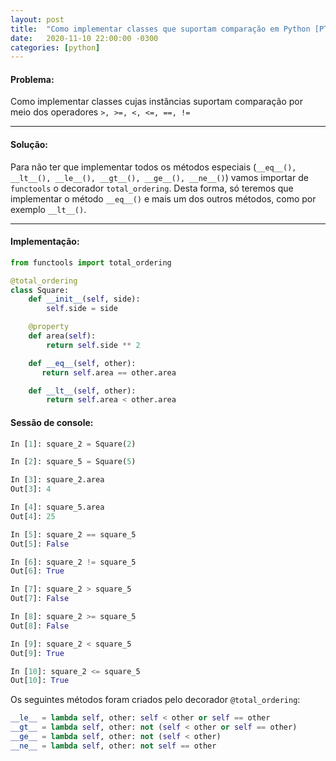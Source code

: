 ```yaml
---
layout: post
title:  "Como implementar classes que suportam comparação em Python [PT]"
date:   2020-11-10 22:00:00 -0300
categories: [python]
---
```


#### Problema:
Como implementar classes cujas instâncias suportam comparação por meio dos operadores ```>, >=, <, <=, ==, !=```

----------------

#### Solução:
Para não ter que implementar todos os métodos especiais (```__eq__(), __lt__(), __le__(), __gt__(), __ge__(), __ne__()```) vamos importar de ```functools``` o decorador ```total_ordering```. 
Desta forma, só teremos que implementar o método ```__eq__()``` e mais um dos outros métodos, como por exemplo ```__lt__()```.

----------------

#### Implementação:
```python
from functools import total_ordering

@total_ordering
class Square:
    def __init__(self, side):
        self.side = side

    @property
    def area(self):
        return self.side ** 2

    def __eq__(self, other):
       return self.area == other.area

    def __lt__(self, other):
        return self.area < other.area
```
#### Sessão de console:

```python
In [1]: square_2 = Square(2)

In [2]: square_5 = Square(5)

In [3]: square_2.area
Out[3]: 4

In [4]: square_5.area
Out[4]: 25

In [5]: square_2 == square_5
Out[5]: False

In [6]: square_2 != square_5
Out[6]: True

In [7]: square_2 > square_5
Out[7]: False

In [8]: square_2 >= square_5
Out[8]: False

In [9]: square_2 < square_5
Out[9]: True

In [10]: square_2 <= square_5
Out[10]: True
```

Os seguintes métodos foram criados pelo decorador ```@total_ordering```:
```python
__le__ = lambda self, other: self < other or self == other
__gt__ = lambda self, other: not (self < other or self == other)
__ge__ = lambda self, other: not (self < other)
__ne__ = lambda self, other: not self == other
```